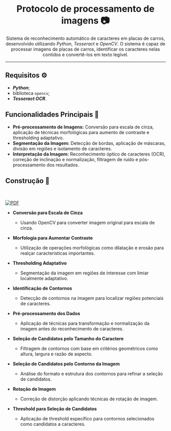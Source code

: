 <div align="center">

# Protocolo de processamento de imagens 📷
Sistema de reconhecimento automático de caracteres em placas de carros, desenvolvido utilizando *Python*, *Tesseract* e *OpenCV*. O sistema é capaz de processar imagens de placas de carros, identificar os caracteres nelas contidos e convertê-los em texto legível.

</div>

---

## Requisitos ⚙️

- ***Python***;
- biblioteca `opencv`;
- ***Tesseract OCR***.

## Funcionalidades Principais 🔧

- **Pré-processamento de Imagens:** Conversão para escala de cinza, aplicação de técnicas morfológicas para aumento de contraste e thresholding adaptativo.
- **Segmentação da Imagem:** Detecção de bordas, aplicação de máscaras, divisão em regiões e isolamento de caracteres.
- **Interpretação da Imagem:** Reconhecimento óptico de caracteres (OCR), correção de inclinação e normalização, filtragem de ruído e pós-processamento dos resultados.

## Construção 📄

<br>

[![PDF](https://img.shields.io/badge/ARTIGO-PDF-purple.svg?logo=Google-Docs&logoColor=f5f5f5&style=for-the-badge)](PDF.pdf)

- **Conversão para Escala de Cinza**
  - Usando OpenCV para converter imagem original para escala de cinza.

- **Morfologia para Aumentar Contraste**
  - Utilização de operações morfológicas como dilatação e erosão para realçar características importantes.

- **Thresholding Adaptativo**
  - Segmentação da imagem em regiões de interesse com limiar localmente adaptativo.

- **Identificação de Contornos**
  - Detecção de contornos na imagem para localizar regiões potenciais de caracteres.

- **Pré-processamento dos Dados**
  - Aplicação de técnicas para transformação e normalização da imagem antes do reconhecimento de caracteres.

- **Seleção de Candidatos pelo Tamanho do Caractere**
  - Filtragem de contornos com base em critérios geométricos como altura, largura e razão de aspecto.

- **Seleção de Candidatos pelo Contorno da Imagem**
  - Análise do formato e estrutura dos contornos para refinar a seleção de candidatos.

- **Rotação de Imagem**
  - Correção de distorção aplicando técnicas de rotação de imagem.

- **Threshold para Seleção de Candidatos**
  - Aplicação de threshold específico para contornos selecionados como candidatos a caracteres.
#
